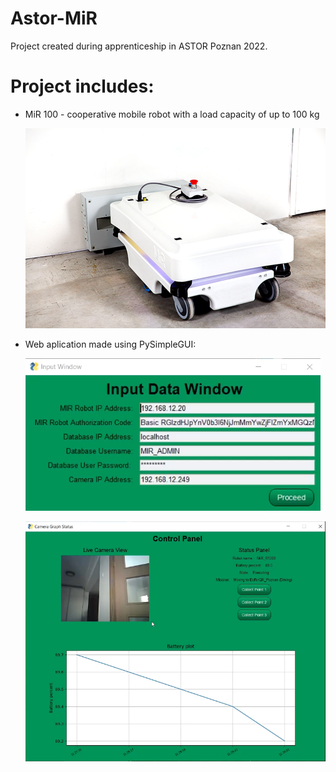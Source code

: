 # Astor-MiR
Project created during apprenticeship in ASTOR Poznan 2022.

# Project includes:

- MiR 100 - cooperative mobile robot with a load capacity of up to 100 kg

	![mir100](screenshots/mir100.png)
	
- Web aplication made using PySimpleGUI:

	![App_window1](screenshots/Window1.png)

	![App_window2](screenshots/Window2.png)

